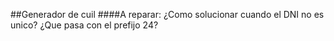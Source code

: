 ##Generador de cuil
####A reparar: ¿Como solucionar cuando el DNI no es unico? ¿Que pasa con el prefijo 24?
